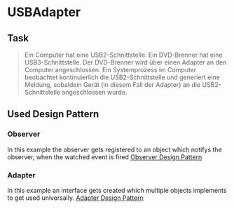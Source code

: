 # USBAdapter

 ## Task
 > Ein Computer hat eine USB2-Schnittstelle. Ein DVD-Brenner hat eine USB3-Schnittstelle. Der DVD-Brenner wird über einen Adapter an den Computer angeschlossen. Ein Systemprozess im Computer beobachtet kontinuierlich die USB2-Schnittstelle und generiert eine Meldung, sobaldein Gerät (in diesem Fall der Adapter) an die USB2-Schnittstelle angeschlossen wurde.

 ## Used Design Pattern
 ### Observer
 In this example the observer gets registered to an object which notifys the observer, when the watched event is fired
 [Observer Design Pattern](img/observer_design_pattern.png)
 
 ### Adapter
 In this example an interface gets created which multiple objects implements to get used universally.
 [Adapter Design Pattern](img/adapter_design_pattern.png)
